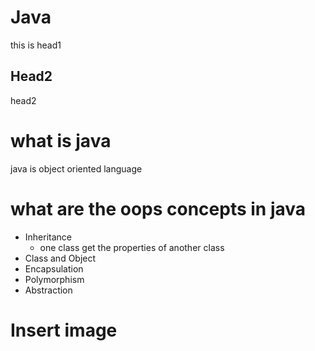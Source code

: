# Java
this is head1
## Head2
head2
# what is java
java is object oriented language
# what are the oops concepts in java
* Inheritance
  * one class get the properties of another class
* Class and Object
* Encapsulation
* Polymorphism
* Abstraction
# Insert image
